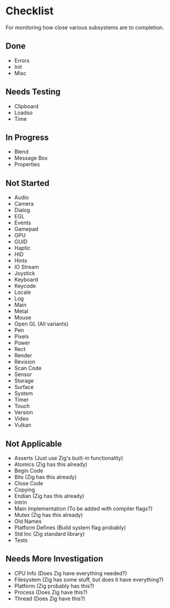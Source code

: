 # Checklist
For monitoring how close various subsystems are to completion.

## Done
* Errors
* Init
* Misc

## Needs Testing
* Clipboard
* Loadso
* Time

## In Progress
* Blend
* Message Box
* Properties

## Not Started
* Audio
* Camera
* Dialog
* EGL
* Events
* Gamepad
* GPU
* GUID
* Haptic
* HID
* Hints
* IO Stream
* Joystick
* Keyboard
* Keycode
* Locale
* Log
* Main
* Metal
* Mouse
* Open GL (All variants)
* Pen
* Pixels
* Power
* Rect
* Render
* Revision
* Scan Code
* Sensor
* Storage
* Surface
* System
* Timer
* Touch
* Version
* Video
* Vulkan

## Not Applicable
* Asserts (Just use Zig's built-in functionality)
* Atomics (Zig has this already)
* Begin Code
* Bits (Zig has this already)
* Close Code
* Copying
* Endian (Zig has this already)
* Intrin
* Main Implementation (To be added with compiler flags?)
* Mutex (Zig has this already)
* Old Names
* Platform Defines (Build system flag probably)
* Std Inc (Zig standard library)
* Tests

## Needs More Investigation
* CPU Info (Does Zig have everything needed?)
* Filesystem (Zig has some stuff, but does it have everything?)
* Platform (Zig probably has this?)
* Process (Does Zig have this?)
* Thread (Does Zig have this?)